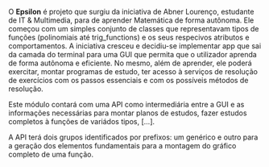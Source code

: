 O **Epsilon** é projeto que surgiu da iniciativa de Abner Lourenço, estudante de IT & Multimedia, para
de aprender Matemática de forma autônoma. Ele começou com um simples conjunto de classes que representavam tipos de funções (polinomiais até trig_functions) e os seus respecivos atributos e comportamentos. A iniciativa cresceu e decidiu-se implementar app que sai da camada do terminal para uma GUI que permita que o utilizador aprenda de forma autônoma e eficiente. No mesmo, além de aprender, ele poderá exercitar, montar programas de estudo, ter acesso à serviços de resolução de exercícios com os passos essenciais e com os possíveis métodos de resolução.

Este módulo contará com uma API como intermediária entre a GUI e as informações necessárias para montar planos de estudos, fazer estudos completos à funções de variádos tipos, [...].

A API terá dois grupos identificados por prefixos: um genérico e outro para a geração dos elementos fundamentais para a montagem do gráfico completo de uma função.

